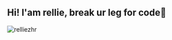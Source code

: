 <h2 align="left">Hi! I'am rellie, break ur leg for code🤖</h2>
<p><img align="center" src="https://github-readme-stats.vercel.app/api/top-langs?username=relliezhr&show_icons=true&locale=en&layout=compact&theme=dark" alt="relliezhr" /></p>
